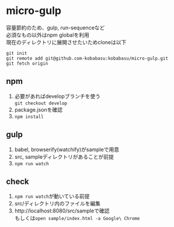 # micro-gulp
容量節約のため、gulp, run-sequenceなど  
必須なもの以外はnpm globalを利用  
現在のディレクトリに展開させたいためcloneは以下

```
git init
git remote add git@github.com-kobabasu:kobabasu/micro-gulp.git
git fetch origin
```

## npm
1. 必要があればdevelopブランチを使う  
   `git checkout develop`
1. package.jsonを確認  
1. `npm install`

## gulp
1. babel, browserify(watchify)がsampleで用意
1. src, sampleディレクトリがあることが前提
1. `npm run watch`

## check
1. `npm run watch`が動いている前提
1. src/ディレクトリ内のファイルを編集
1. http://localhost:8080/src/sampleで確認  
   もしくは`open sample/index.html -a Google\ Chrome`
